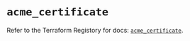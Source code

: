 # `acme_certificate`

Refer to the Terraform Registory for docs: [`acme_certificate`](https://www.terraform.io/docs/providers/acme/r/certificate).
